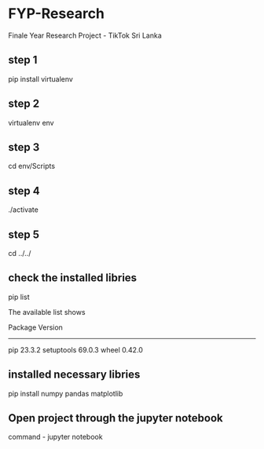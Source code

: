 # FYP-Research
Finale Year Research Project  -   TikTok Sri Lanka 

## step 1
pip install virtualenv

## step 2
virtualenv env

## step 3
cd env/Scripts

## step 4
./activate

## step 5
cd ../../

## check the installed libries
pip list

The available list shows 

Package    Version
---------- -------
pip        23.3.2
setuptools 69.0.3
wheel      0.42.0

## installed necessary libries
pip install numpy pandas matplotlib

## Open project through the jupyter notebook
command - jupyter notebook